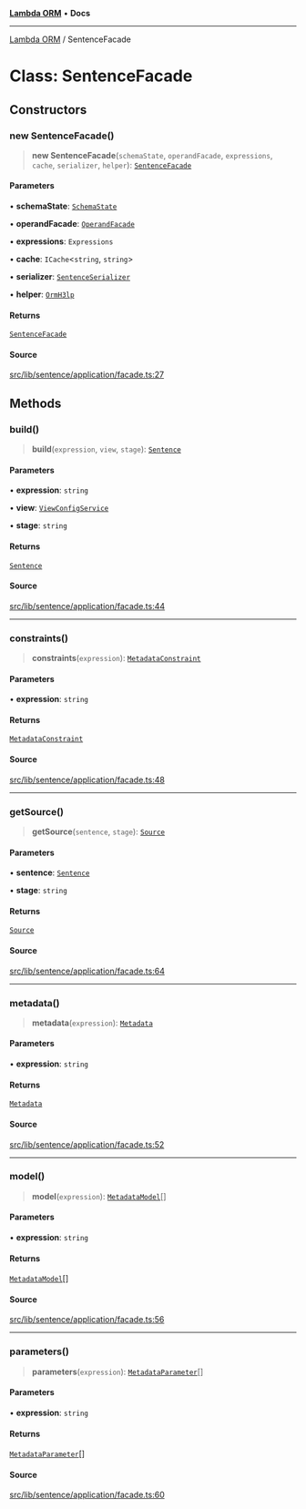 [**Lambda ORM**](../README.md) • **Docs**

***

[Lambda ORM](../README.md) / SentenceFacade

# Class: SentenceFacade

## Constructors

### new SentenceFacade()

> **new SentenceFacade**(`schemaState`, `operandFacade`, `expressions`, `cache`, `serializer`, `helper`): [`SentenceFacade`](SentenceFacade.md)

#### Parameters

• **schemaState**: [`SchemaState`](SchemaState.md)

• **operandFacade**: [`OperandFacade`](OperandFacade.md)

• **expressions**: `Expressions`

• **cache**: `ICache`\<`string`, `string`\>

• **serializer**: [`SentenceSerializer`](../interfaces/SentenceSerializer.md)

• **helper**: [`OrmH3lp`](OrmH3lp.md)

#### Returns

[`SentenceFacade`](SentenceFacade.md)

#### Source

[src/lib/sentence/application/facade.ts:27](https://github.com/lambda-orm/lambdaorm/blob/2cf2f2464c4fe66901565772c5ae4881d9c605d1/src/lib/sentence/application/facade.ts#L27)

## Methods

### build()

> **build**(`expression`, `view`, `stage`): [`Sentence`](Sentence.md)

#### Parameters

• **expression**: `string`

• **view**: [`ViewConfigService`](ViewConfigService.md)

• **stage**: `string`

#### Returns

[`Sentence`](Sentence.md)

#### Source

[src/lib/sentence/application/facade.ts:44](https://github.com/lambda-orm/lambdaorm/blob/2cf2f2464c4fe66901565772c5ae4881d9c605d1/src/lib/sentence/application/facade.ts#L44)

***

### constraints()

> **constraints**(`expression`): [`MetadataConstraint`](../interfaces/MetadataConstraint.md)

#### Parameters

• **expression**: `string`

#### Returns

[`MetadataConstraint`](../interfaces/MetadataConstraint.md)

#### Source

[src/lib/sentence/application/facade.ts:48](https://github.com/lambda-orm/lambdaorm/blob/2cf2f2464c4fe66901565772c5ae4881d9c605d1/src/lib/sentence/application/facade.ts#L48)

***

### getSource()

> **getSource**(`sentence`, `stage`): [`Source`](../interfaces/Source.md)

#### Parameters

• **sentence**: [`Sentence`](Sentence.md)

• **stage**: `string`

#### Returns

[`Source`](../interfaces/Source.md)

#### Source

[src/lib/sentence/application/facade.ts:64](https://github.com/lambda-orm/lambdaorm/blob/2cf2f2464c4fe66901565772c5ae4881d9c605d1/src/lib/sentence/application/facade.ts#L64)

***

### metadata()

> **metadata**(`expression`): [`Metadata`](../interfaces/Metadata.md)

#### Parameters

• **expression**: `string`

#### Returns

[`Metadata`](../interfaces/Metadata.md)

#### Source

[src/lib/sentence/application/facade.ts:52](https://github.com/lambda-orm/lambdaorm/blob/2cf2f2464c4fe66901565772c5ae4881d9c605d1/src/lib/sentence/application/facade.ts#L52)

***

### model()

> **model**(`expression`): [`MetadataModel`](../interfaces/MetadataModel.md)[]

#### Parameters

• **expression**: `string`

#### Returns

[`MetadataModel`](../interfaces/MetadataModel.md)[]

#### Source

[src/lib/sentence/application/facade.ts:56](https://github.com/lambda-orm/lambdaorm/blob/2cf2f2464c4fe66901565772c5ae4881d9c605d1/src/lib/sentence/application/facade.ts#L56)

***

### parameters()

> **parameters**(`expression`): [`MetadataParameter`](../interfaces/MetadataParameter.md)[]

#### Parameters

• **expression**: `string`

#### Returns

[`MetadataParameter`](../interfaces/MetadataParameter.md)[]

#### Source

[src/lib/sentence/application/facade.ts:60](https://github.com/lambda-orm/lambdaorm/blob/2cf2f2464c4fe66901565772c5ae4881d9c605d1/src/lib/sentence/application/facade.ts#L60)
